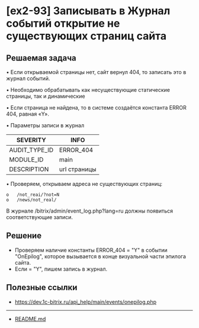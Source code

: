 # [ex2-93] Записывать в Журнал событий открытие не существующих страниц сайта

## Решаемая задача

•	Если открываемой страницы нет, сайт вернул 404, то записать это в журнал событий.

•	Необходимо обрабатывать как несуществующие статические страницы, так и динамические

•	Если страница не найдена, то в системе создаётся константа ERROR 404, равная «Y».

•	Параметры записи в журнал

| SEVERITY  | INFO |
| ------------- | ------------- |
| AUDIT_TYPE_ID  | ERROR_404 |
| MODULE_ID  | main |
| DESCRIPTION  | url страницы |

•	Проверяем, открываем адреса не существующих страниц:	

    o	/not_reai/?not=N 
    o	/news/not_real/
    
В журнале /bitrix/admin/event_log.php?lang=ru должны появиться соответствующие записи.

## Решение

* Проверяем наличие константы ERROR_404 = "Y" в событии "OnEpilog", которое вызывается в конце визуальной части эпилога сайта.
* Если = "Y", пишем запись в журнал.

## Полезные ссылки

* https://dev.1c-bitrix.ru/api_help/main/events/onepilog.php

____
* [README.md](../../README.md)